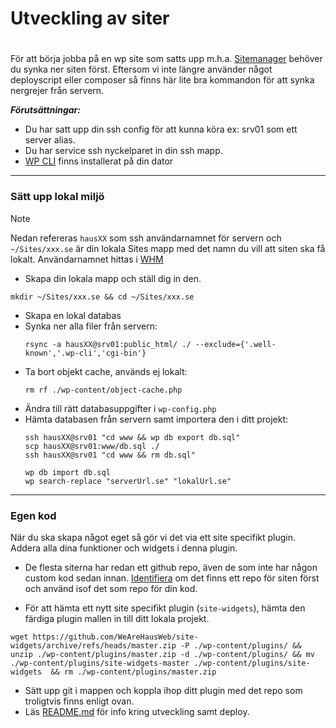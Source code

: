 # Utveckling av siter
#
För att börja jobba på en wp site som satts upp m.h.a. [Sitemanager](https://sitemanager.haus.se) behöver du synka ner siten först.
Eftersom vi inte längre använder något deployscript eller composer så finns här lite bra kommandon för att synka nergrejer från servern.


***Förutsättningar:***
- Du har satt upp din ssh config för att kunna köra ex: srv01 som ett server alias.
- Du har service ssh nyckelparet in din ssh mapp.
- [WP CLI](https://formulae.brew.sh/formula/wp-cli) finns installerat på din dator

----

### Sätt upp lokal miljö
> [!NOTE]
> Nedan refereras `hausXX` som ssh användarnamnet för servern och `~/Sites/xxx.se` är din lokala Sites mapp med det namn du vill att siten ska få lokalt. Användarnamnet hittas i [WHM](https://haus-srv01.oderland.com:2087/cpsess4391671936/scripts4/listaccts)
- Skapa din lokala mapp och ställ dig in den.
 ```
 mkdir ~/Sites/xxx.se && cd ~/Sites/xxx.se
  ```
- Skapa en lokal databas
- Synka ner alla filer från servern:
  ```
  rsync -a hausXX@srv01:public_html/ ./ --exclude={'.well-known','.wp-cli','cgi-bin'}
  ```
- Ta bort objekt cache, används ej lokalt:
  ```
  rm rf ./wp-content/object-cache.php
  ```
- Ändra till rätt databasuppgifter i `wp-config.php`
- Hämta databasen från servern samt importera den i ditt projekt:
  ```
  ssh hausXX@srv01 "cd www && wp db export db.sql"
  scp hausXX@srv01:www/db.sql ./
  ssh hausXX@srv01 "cd www && rm db.sql"

  wp db import db.sql
  wp search-replace "serverUrl.se" "lokalUrl.se"
  ```

----

### Egen kod
När du ska skapa något eget så gör vi det via ett site specifikt plugin. Addera alla dina funktioner och widgets i denna plugin.
- De flesta siterna har redan ett github repo, även de som inte har någon custom kod sedan innan. [Identifiera](https://github.com/orgs/WeAreHausWeb/repositories) om det finns ett repo för siten först och använd isof det som repo för din kod.
  
- För att hämta ett nytt site specifikt plugin (`site-widgets`), hämta den färdiga plugin mallen in till ditt lokala projekt.
```
wget https://github.com/WeAreHausWeb/site-widgets/archive/refs/heads/master.zip -P ./wp-content/plugins/ && unzip ./wp-content/plugins/master.zip -d ./wp-content/plugins/ && mv ./wp-content/plugins/site-widgets-master ./wp-content/plugins/site-widgets  && rm ./wp-content/plugins/master.zip
```
- Sätt upp git i mappen och koppla ihop ditt plugin med det repo som troligtvis finns enligt ovan.
- Läs [README.md](https://github.com/WeAreHausWeb/site-widgets/blob/master/README.md) för info kring utveckling samt deploy.

 

